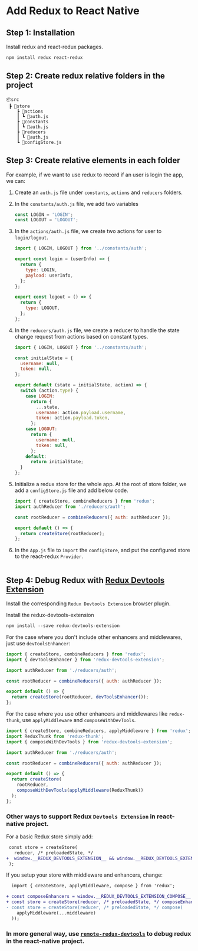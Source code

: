 # Add Redux to React Native

## Step 1: Installation

Install redux and react-redux packages.

```bash
npm install redux react-redux
```

## Step 2: Create redux relative folders in the project

```text
📦src
 ┣ 📂store
    ┣ 📂actions
    ┃ ┗ 📜auth.js
    ┣ 📂constants
    ┃ ┗ 📜auth.js
    ┣ 📂reducers
    ┃ ┗ 📜auth.js
    ┗ 📜configStore.js
```

## Step 3: Create relative elements in each folder

For example, if we want to use redux to record if an user is login the app, we can:

1. Create an `auth.js` file under `constants`, `actions` and `reducers` folders.

2. In the `constants/auth.js` file, we add two variables

   ```javascript
   const LOGIN = 'LOGIN';
   const LOGOUT = 'LOGOUT';
   ```

3. In the `actions/auth.js` file, we create two actions for user to `login/logout`.

   ```javascript
   import { LOGIN, LOGOUT } from '../constants/auth';

   export const login = (userInfo) => {
     return {
       type: LOGIN,
       payload: userInfo,
     };
   };

   export const logout = () => {
     return {
       type: LOGOUT,
     };
   };
   ```

4. In the `reducers/auth.js` file, we create a reducer to handle the state change request from actions based on constant types.

   ```javascript
   import { LOGIN, LOGOUT } from '../constants/auth';

   const initialState = {
     username: null,
     token: null,
   };

   export default (state = initialState, action) => {
     switch (action.type) {
       case LOGIN:
         return {
           ...state,
           username: action.payload.username,
           token: action.payload.token,
         };
       case LOGOUT:
         return {
           username: null,
           token: null,
         };
       default:
         return initialState;
     }
   };
   ```

5. Initialize a redux store for the whole app. At the root of store folder, we add a `configStore.js` file and add below code.

   ```javascript
   import { createStore, combineReducers } from 'redux';
   import authReducer from './reducers/auth';

   const rootReducer = combineReducers({ auth: authReducer });

   export default () => {
     return createStore(rootReducer);
   };
   ```

6. In the `App.js` file to `import` the `configStore`, and put the configured store to the react-redux `Provider`.

   ```javascript

   ```

## Step 4: Debug Redux with [Redux Devtools Extension](https://github.com/zalmoxisus/redux-devtools-extension)

Install the corresponding `Redux Devtools Extension` browser plugin.

Install the redux-devtools-extension

```javascript
npm install --save redux-devtools-extension
```

For the case where you don't include other enhancers and middlewares, just use `devToolsEnhancer`:

```javascript
import { createStore, combineReducers } from 'redux';
import { devToolsEnhancer } from 'redux-devtools-extension';

import authReducer from './reducers/auth';

const rootReducer = combineReducers({ auth: authReducer });

export default () => {
  return createStore(rootReducer, devToolsEnhancer());
};
```

For the case where you use other enhancers and middlewares like `redux-thunk`, use `applyMiddleware` and `composeWithDevTools`.

```javascript
import { createStore, combineReducers, applyMiddleware } from 'redux';
import ReduxThunk from 'redux-thunk';
import { composeWithDevTools } from 'redux-devtools-extension';

import authReducer from './reducers/auth';

const rootReducer = combineReducers({ auth: authReducer });

export default () => {
  return createStore(
    rootReducer,
    composeWithDevTools(applyMiddleware(ReduxThunk))
  );
};
```

### Other ways to support Redux `Devtools Extension` in react-native project.

For a basic Redux store simply add:

```diff
 const store = createStore(
   reducer, /* preloadedState, */
+  window.__REDUX_DEVTOOLS_EXTENSION__ && window.__REDUX_DEVTOOLS_EXTENSION__()
 );
```

If you setup your store with middleware and enhancers, change:

```diff
  import { createStore, applyMiddleware, compose } from 'redux';

+ const composeEnhancers = window.__REDUX_DEVTOOLS_EXTENSION_COMPOSE__ || compose;
+ const store = createStore(reducer, /* preloadedState, */ composeEnhancers(
- const store = createStore(reducer, /* preloadedState, */ compose(
    applyMiddleware(...middleware)
  ));
```

### In more general way, use [`remote-redux-devtools`](https://github.com/zalmoxisus/remote-redux-devtools) to debug redux in the react-native project.

